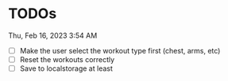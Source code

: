 # TODOs

Thu, Feb 16, 2023 3:54 AM

* [ ] Make the user select the workout type first (chest, arms, etc)
* [ ] Reset the workouts correctly
* [ ] Save to localstorage at least